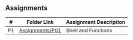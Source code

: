 ## Assignments

|  #  | Folder Link      | Assignment Description |
| :-: | ---------------- | ---------------------- |
|  P1  | [Assignments/P01](https://github.com/Deoxiribose/5143-Operating-Systems/tree/1f7e2f21158b9e9a8d90fdb179a7913101152307/Assignments/P01) | Shell and Functions    |
